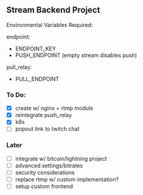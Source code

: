 ## Stream Backend Project

Environmental Variables Required:

endpoint:
- ENDPOINT_KEY
- PUSH_ENDPOINT (empty stream disables push)

pull_relay:
- PULL_ENDPOINT

### To Do:
- [x] create w/ nginx + rtmp module
- [x] reintegrate push_relay
- [x] k8s
- [ ] popout link to twitch chat

### Later
- [ ] integrate w/ bitcoin/lightning project
- [ ] advanced settings/bitrates
- [ ] security considerations
- [ ] replace rtmp w/ custom implementation?
- [ ] setup custom frontend